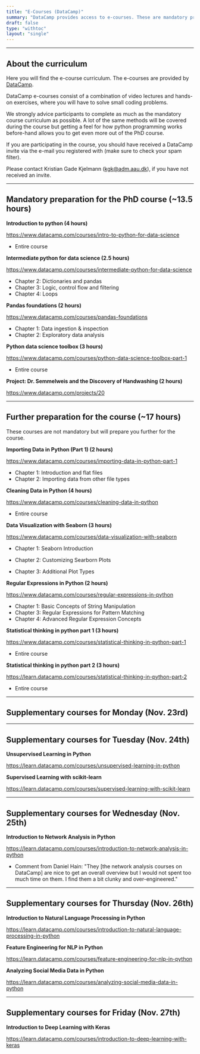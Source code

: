 ```yaml
---
title: "E-Courses (DataCamp)"
summary: "DataCamp provides access to e-courses. These are mandatory preparation."
draft: false
type: "withtoc"
layout: "single"
---
```


---

## About the curriculum

Here you will find the e-course curriculum. The e-courses are provided by <a href=https://www.datacamp.com/ target="_blank">DataCamp</a>.

DataCamp e-courses consist of a combination of video lectures and hands-on exercises, where you will have to solve small coding problems.

We strongly advice participants to complete as much as the mandatory course curriculum as possible. A lot of the same methods will be covered during the course but getting a feel for how python programming works before-hand allows you to get even more out of the PhD course.

If you are participating in the course, you should have received a DataCamp invite via the e-mail you registered with (make sure to check your spam filter).

Please contact Kristian Gade Kjelmann (<a href="mailto:kgk@adm.aau.dk">kgk@adm.aau.dk</a>), if you have not received an invite.

---

## Mandatory preparation for the PhD course (~13.5 hours)

**Introduction to python (4 hours)**

https://www.datacamp.com/courses/intro-to-python-for-data-science

- Entire course



**Intermediate python for data science (2.5 hours)**

https://www.datacamp.com/courses/intermediate-python-for-data-science

- Chapter 2: Dictionaries and pandas
- Chapter 3: Logic, control flow and filtering
- Chapter 4: Loops



**Pandas foundations (2 hours)**

https://www.datacamp.com/courses/pandas-foundations

- Chapter 1: Data ingestion & inspection
- Chapter 2: Exploratory data analysis



**Python data science toolbox (3 hours)**

https://www.datacamp.com/courses/python-data-science-toolbox-part-1

- Entire course



**Project: Dr. Semmelweis and the Discovery of Handwashing (2 hours)** 

https://www.datacamp.com/projects/20

---

## Further preparation for the course (~17 hours)

These courses are not mandatory but will prepare you further for the course.

**Importing Data in Python (Part 1) (2 hours)**

https://www.datacamp.com/courses/importing-data-in-python-part-1

- Chapter 1: Introduction and flat files
- Chapter 2: Importing data from other file types



**Cleaning Data in Python (4 hours)**

https://www.datacamp.com/courses/cleaning-data-in-python

- Entire course



**Data Visualization with Seaborn (3 hours)**

https://www.datacamp.com/courses/data-visualization-with-seaborn

- Chapter 1: Seaborn Introduction

- Chapter 2: Customizing Searborn Plots

- Chapter 3: Additional Plot Types

  

**Regular Expressions in Python (2 hours)**

https://www.datacamp.com/courses/regular-expressions-in-python

- Chapter 1: Basic Concepts of String Manipulation
- Chapter 3: Regular Expressions for Pattern Matching 
- Chapter 4: Advanced Regular Expression Concepts



**Statistical thinking in python part 1 (3 hours)**

https://www.datacamp.com/courses/statistical-thinking-in-python-part-1

- Entire course



**Statistical thinking in python part 2 (3 hours)**

https://learn.datacamp.com/courses/statistical-thinking-in-python-part-2

- Entire course



---

## Supplementary courses for Monday (Nov. 23rd)



---

## Supplementary courses for Tuesday (Nov. 24th)

**Unsupervised Learning in Python**

https://learn.datacamp.com/courses/unsupervised-learning-in-python



**Supervised Learning with scikit-learn**

https://learn.datacamp.com/courses/supervised-learning-with-scikit-learn



---

## Supplementary courses for Wednesday (Nov. 25th)

**Introduction to Network Analysis in Python**

https://learn.datacamp.com/courses/introduction-to-network-analysis-in-python

- Comment from Daniel Hain: "They [the network analysis courses on DataCamp] are nice to get an overall overview but I would not spent too much time on them. I find them a bit clunky and over-engineered."



---

## Supplementary courses for Thursday (Nov. 26th)

**Introduction to Natural Language Processing in Python**

https://learn.datacamp.com/courses/introduction-to-natural-language-processing-in-python



**Feature Engineering for NLP in Python**

https://learn.datacamp.com/courses/feature-engineering-for-nlp-in-python



**Analyzing Social Media Data in Python**

https://learn.datacamp.com/courses/analyzing-social-media-data-in-python

---

## Supplementary courses for Friday (Nov. 27th)

**Introduction to Deep Learning with Keras**

https://learn.datacamp.com/courses/introduction-to-deep-learning-with-keras

